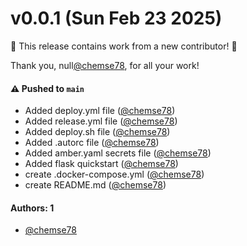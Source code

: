 # v0.0.1 (Sun Feb 23 2025)

:tada: This release contains work from a new contributor! :tada:

Thank you, null[@chemse78](https://github.com/chemse78), for all your work!

#### ⚠️ Pushed to `main`

- Added deploy.yml file ([@chemse78](https://github.com/chemse78))
- Added release.yml file ([@chemse78](https://github.com/chemse78))
- Added deploy.sh file ([@chemse78](https://github.com/chemse78))
- Added .autorc file ([@chemse78](https://github.com/chemse78))
- Added amber.yaml secrets file ([@chemse78](https://github.com/chemse78))
- Added flask quickstart ([@chemse78](https://github.com/chemse78))
- create .docker-compose.yml ([@chemse78](https://github.com/chemse78))
- create README.md ([@chemse78](https://github.com/chemse78))

#### Authors: 1

- [@chemse78](https://github.com/chemse78)
